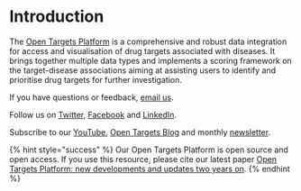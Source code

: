 # Introduction

The [Open Targets Platform](https://www.targetvalidation.org) is a comprehensive and robust data integration for access and visualisation of drug targets associated with diseases. It brings together multiple data types and implements a scoring framework on the target-disease associations aiming at assisting users to identify and prioritise drug targets for further investigation.

If you have questions or feedback, [email us](mailto:support@targetvalidation.org).

Follow us on [Twitter](https://twitter.com/targetvalidate), [Facebook](https://www.facebook.com/OpenTargets) and [LinkedIn](https://www.facebook.com/OpenTargets).

Subscribe to our [YouTube](https://www.youtube.com/channel/UCLMrondxbT0DIGx5nGOSYOQ), [Open Targets Blog](http://blog.opentargets.org/#subscribe) and monthly [newsletter](http://eepurl.com/c-NsBb).

{% hint style="success" %}
Our Open Targets Platform is open source and open access. If you use this resource, please cite our latest paper [Open Targets Platform: new developments and updates two years on](https://academic.oup.com/nar/advance-article/doi/10.1093/nar/gky1133/5193331).
{% endhint %}

